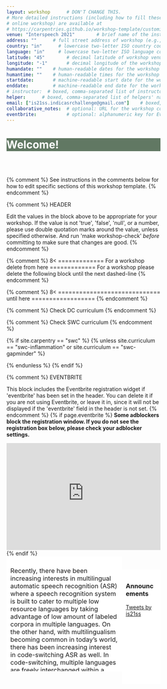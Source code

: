 ```yaml
---
layout: workshop      # DON'T CHANGE THIS.
# More detailed instructions (including how to fill these variables for an
# online workshop) are available at
# https://carpentries.github.io/workshop-template/customization/index.html
venue: "Interspeech 2021"        # brief name of the institution that hosts the workshop without address (e.g., "Euphoric State University")
address: ""      # full street address of workshop (e.g., "Room A, 123 Forth Street, Blimingen, Euphoria"), videoconferencing URL, or 'online'
country: "in"      # lowercase two-letter ISO country code such as "fr" (see https://en.wikipedia.org/wiki/ISO_3166-1#Current_codes) for the institution that hosts the workshop
language: "in"     # lowercase two-letter ISO language code such as "fr" (see https://en.wikipedia.org/wiki/List_of_ISO_639-1_codes) for the
latitude: "45"        # decimal latitude of workshop venue (use https://www.latlong.net/)
longitude: "-1"       # decimal longitude of the workshop venue (use https://www.latlong.net)
humandate: ""    # human-readable dates for the workshop (e.g., "Feb 17-18, 2020")
humantime: ""    # human-readable times for the workshop (e.g., "9:00 am - 4:30 pm")
startdate:       # machine-readable start date for the workshop in YYYY-MM-DD format like 2015-01-01
enddate:         # machine-readable end date for the workshop in YYYY-MM-DD format like 2015-01-02
# instructor:  # boxed, comma-separated list of instructors' names as strings, like ["Kay McNulty", "Betty Jennings", "Betty Snyder"]
helper:      # boxed, comma-separated list of helpers' names, like ["Marlyn Wescoff", "Fran Bilas", "Ruth Lichterman"]
email: ["is21ss.indicasrchallenge@gmail.com"]    # boxed, comma-separated list of contact email addresses for the host, lead instructor, or whoever else is handling questions, like ["marlyn.wescoff@example.org", "fran.bilas@example.org", "ruth.lichterman@example.org"]
collaborative_notes:  # optional: URL for the workshop collaborative notes, e.g. an Etherpad or Google Docs document (e.g., https://pad.carpentries.org/2015-01-01-euphoria)
eventbrite:           # optional: alphanumeric key for Eventbrite registration, e.g., "1234567890AB" (if Eventbrite is being used)
---
```


<style>
* {
  box-sizing: border-box;
}

/* Create two unequal columns that floats next to each other */
.column {
  float: left;
  padding: 10px;
  height: 300px; /* Should be removed. Only for demonstration */
}

.left {
  width: 75%;
}

.right {
  width: 25%;
}

/* Clear floats after the columns */
.row:after {
  content: "";
  display: table;
  clear: both;
}
</style>



<div class="widewrapper pagetitle">
  <div class="container" style="background-color:#617863">
    <h1 style="color:white;">Welcome!</h1>
  </div>
</div>

<br>
<br>

{% comment %} See instructions in the comments below for how to edit specific sections of this workshop template. {% endcomment %}

{% comment %}
HEADER

Edit the values in the block above to be appropriate for your workshop.
If the value is not 'true', 'false', 'null', or a number, please use
double quotation marks around the value, unless specified otherwise.
And run 'make workshop-check' *before* committing to make sure that changes are good.
{% endcomment %}


{% comment %}
8< ============= For a workshop delete from here =============
For a workshop please delete the following block until the next dashed-line
{% endcomment %}




{% comment %}
8< ============================= until here ==================
{% endcomment %}


{% comment %}
Check DC curriculum
{% endcomment %}



{% comment %}
Check SWC curriculum
{% endcomment %}

{% if site.carpentry == "swc" %}
{% unless site.curriculum == "swc-inflammation" or site.curriculum == "swc-gapminder" %}

{% endunless %}
{% endif %}

{% comment %}
EVENTBRITE

This block includes the Eventbrite registration widget if
'eventbrite' has been set in the header.  You can delete it if you
are not using Eventbrite, or leave it in, since it will not be
displayed if the 'eventbrite' field in the header is not set.
{% endcomment %}
{% if page.eventbrite %}
<strong>Some adblockers block the registration window. If you do not see the
  registration box below, please check your adblocker settings.</strong>
<iframe
  src="https://www.eventbrite.com/tickets-external?eid={{page.eventbrite}}&ref=etckt"
  frameborder="0"
  width="100%"
  height="280px"
  scrolling="auto">
</iframe>
{% endif %}
<style>
.center {
  display: block;
  margin-left: auto;
  margin-right: auto;
  width: 50%;
}
</style>


<div class="row">
  <div class="column left" style="background-color:#FFFFFF;">
  <p style="font-size:16.5px;">
    Recently, there have been increasing interests in multilingual automatic speech recognition (ASR) where a speech recognition system is built to cater to multiple low resource languages by taking advantage of low amount of labeled corpora in multiple languages. On the other hand, with multilingualism becoming common in today’s world, there has been increasing interest in code-switching ASR as well. In code-switching, multiple languages are freely interchanged within a single sentence or between sentences. The success of low-resource multilingual and code-switching ASR often depends on the variety of languages in terms of their acoustics, linguistic characteristics as well as amount of data available and how these are carefully considered in building the ASR system. In this challenge, we would like to focus on building multilingual and code-switching ASR systems through two different sub-tasks related to a total of seven Indian languages with constraints on the data available for acoustic modeling and language modeling.</p>
  <p> </p> 
  <p style="font-size:16.5px;">
    India is a country of language continuum, where every few kilometers the dialect/language changes. Various language families or genealogical types have been reported, in which the vast number of Indian languages can be classified, including Austro-Asiatic, Dravidian, Indo-Aryan, Tibeto-Burman and more recently, Tai-Kadai and Great Andamanese. However, there are no boundaries among these language families, rather languages across different language families share linguistic traits including retroflex sounds, SOV word order, absence of prepositions and many more resulting in acoustic and linguistic richness. According to the 2001 census, 29 Indian languages have more than a million speakers. Among these, 22 languages have been given the status of official languages by the Government of India. Most of these languages are low resource. Many of these languages do not have a written script and hence, speech technology solutions would greatly benefit such communities. Code-switching between an Indian language and (Indian) English has been a normal feature of everyday speech. Understanding code-switching patterns in different languages and developing accurate code-switching ASR remain a challenge due to the lack of large code-switched corpora. Thus, techniques that exploit unique properties and similarities among the Indian languages could be useful for building multilingual and code-switching ASR systems in these resource constrained settings.</p>
  <p> </p> 
  <p style="font-size:16.5px;">
    We will be providing a total of ~600 hours of data in seven Indian languages, namely, Hindi, Marathi, Odia, Bengali, Telugu, Tamil and Gujarati. This includes code-switched transcribed speech in two code-switched language pairs, Hindi-English and Bengali-English. Domains of the speech recordings vary across different languages.  </p>
    <p> </p> 
    <p style="font-size:16.5px;">
    For example, the Odia data comes from healthcare, agriculture and financial domains. The Hindi-English and Bengali-English data are drawn from a repository of technical lectures on a diverse range of topics in computer science. For more description on this, please refer to the <a href = "https://navana-tech.github.io/IS21SS-indicASRchallenge/data.html">Dataset section</a>. We will release a baseline system that participants can compare their systems against and use as a starting point.  During testing, we will release a held-out blind test set that the systems will be evaluated on.</p>
    <p> </p> 
    <h3> The challenge comprises two sub-tasks as described below </h3>
    
    <h4> <b> Sub-task1 </b> </h4>
  <p style="font-size:16.5px;">This sub-task involves building a multilingual ASR system in six languages, namely, Hindi, Marathi, Odia, Telugu, Tamil, and Gujarati. The blind test set will comprise recordings from a subset (or all) of these six languages.</p>

  <h4> <b> Sub-task2 </b> </h4>
  <p style="font-size:16.5px;">This sub-task involves building a code-switching ASR system separately for Hindi-English and Bengali-English code-switched pairs. The blind test set will comprise recordings from these two code-switched language pairs.</p>

  <p style="font-size:16.5px;"> Submissions to this special session should show results on one or more of the above mentioned tasks. Submissions on any topic related to building multilingual code-switching ASR are welcome. This includes (but is not limited to):
  </p>
  <ul>
    <li style="font-size:16.5px;"> Acoustic modeling for multilingual ASR models </li>
    <li style="font-size:16.5px;"> Language modeling for multilingual ASR models </li> 
    <li style="font-size:16.5px;"> Multilingual ASR model for code-switching </li> 
    <li style="font-size:16.5px;"> Language modeling for code-switching </li> 
    <li style="font-size:16.5px;"> Linguistically informed models for code-switching </li> 
  </ul>
  <br>
  </div>

<br>
<br>
  <div class="column right" style="background-color:#FFFFFF;">


<h3>Announcements</h3>

<a class="twitter-timeline" href="https://twitter.com/is21ss?ref_src=twsrc%5Etfw">Tweets by is21ss</a> <script async src="https://platform.twitter.com/widgets.js" charset="utf-8"></script>

  </div>

</div>

